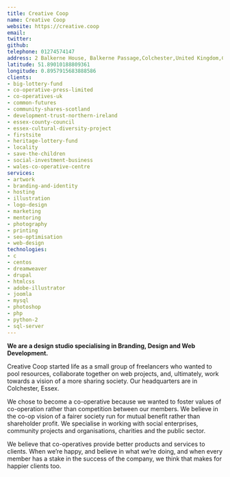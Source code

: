 ```yaml
---
title: Creative Coop
name: Creative Coop
website: https://creative.coop
email:
twitter:
github:
telephone: 01274574147
address: 2 Balkerne House, Balkerne Passage,Colchester,United Kingdom,CO1 1PA
latitude: 51.89010188809361
longitude: 0.8957915683888586
clients:
- big-lottery-fund
- co-operative-press-limited
- co-operatives-uk
- common-futures
- community-shares-scotland
- development-trust-northern-ireland
- essex-county-council
- essex-cultural-diversity-project
- firstsite
- heritage-lottery-fund
- locality
- save-the-children
- social-investment-business
- wales-co-operative-centre
services:
- artwork
- branding-and-identity
- hosting
- illustration
- logo-design
- marketing
- mentoring
- photography
- printing
- seo-optimisation
- web-design
technologies:
- c
- centos
- dreamweaver
- drupal
- htmlcss
- adobe-illustrator
- joomla
- mysql
- photoshop
- php
- python-2
- sql-server
---
```


**We are a design studio specialising in Branding, Design and Web Development.**

Creative Coop started life as a small group of freelancers who wanted to pool resources, collaborate together on web projects, and, ultimately, work towards a vision of a more sharing society. Our headquarters are in Colchester, Essex.

We chose to become a co-operative because we wanted to foster values of co-operation rather than competition between our members. We believe in the co-op vision of a fairer society run for mutual benefit rather than shareholder profit. We specialise in working with social enterprises, community projects and organisations, charities and the public sector.

We believe that co-operatives provide better products and services to clients. When we’re happy, and believe in what we’re doing, and when every member has a stake in the success of the company, we think that makes for happier clients too.
